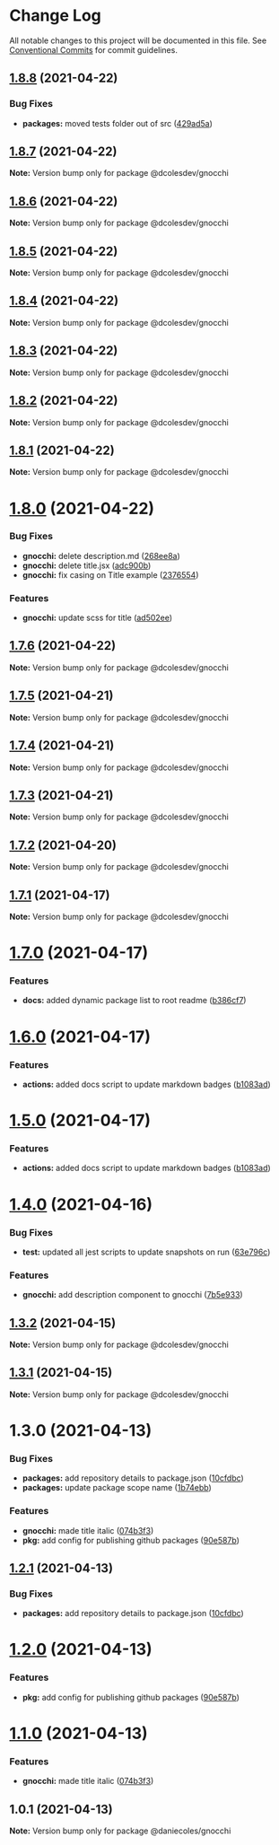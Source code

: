 # Change Log

All notable changes to this project will be documented in this file.
See [Conventional Commits](https://conventionalcommits.org) for commit guidelines.

## [1.8.8](https://github.com/dcolesDEV/lerna-npm/compare/@dcolesdev/gnocchi@1.8.7...@dcolesdev/gnocchi@1.8.8) (2021-04-22)


### Bug Fixes

* **packages:** moved tests folder out of src ([429ad5a](https://github.com/dcolesDEV/lerna-npm/commit/429ad5a3848b7b16d7aad2501addce766753932c))





## [1.8.7](https://github.com/dcolesDEV/lerna-npm/compare/@dcolesdev/gnocchi@1.8.6...@dcolesdev/gnocchi@1.8.7) (2021-04-22)

**Note:** Version bump only for package @dcolesdev/gnocchi





## [1.8.6](https://github.com/dcolesDEV/lerna-npm/compare/@dcolesdev/gnocchi@1.8.5...@dcolesdev/gnocchi@1.8.6) (2021-04-22)

**Note:** Version bump only for package @dcolesdev/gnocchi





## [1.8.5](https://github.com/dcolesDEV/lerna-npm/compare/@dcolesdev/gnocchi@1.8.4...@dcolesdev/gnocchi@1.8.5) (2021-04-22)

**Note:** Version bump only for package @dcolesdev/gnocchi





## [1.8.4](https://github.com/dcolesDEV/lerna-npm/compare/@dcolesdev/gnocchi@1.8.3...@dcolesdev/gnocchi@1.8.4) (2021-04-22)

**Note:** Version bump only for package @dcolesdev/gnocchi





## [1.8.3](https://github.com/dcolesDEV/lerna-npm/compare/@dcolesdev/gnocchi@1.8.2...@dcolesdev/gnocchi@1.8.3) (2021-04-22)

**Note:** Version bump only for package @dcolesdev/gnocchi





## [1.8.2](https://github.com/dcolesDEV/lerna-npm/compare/@dcolesdev/gnocchi@1.8.1...@dcolesdev/gnocchi@1.8.2) (2021-04-22)

**Note:** Version bump only for package @dcolesdev/gnocchi





## [1.8.1](https://github.com/dcolesDEV/lerna-npm/compare/@dcolesdev/gnocchi@1.8.0...@dcolesdev/gnocchi@1.8.1) (2021-04-22)

**Note:** Version bump only for package @dcolesdev/gnocchi





# [1.8.0](https://github.com/dcolesDEV/lerna-npm/compare/@dcolesdev/gnocchi@1.7.6...@dcolesdev/gnocchi@1.8.0) (2021-04-22)


### Bug Fixes

* **gnocchi:** delete description.md ([268ee8a](https://github.com/dcolesDEV/lerna-npm/commit/268ee8a5c5c6c5aa9ed98b64651a641b5288e88f))
* **gnocchi:** delete title.jsx ([adc900b](https://github.com/dcolesDEV/lerna-npm/commit/adc900bcbde7e66bc56fe4213547763d86bc0c5e))
* **gnocchi:** fix casing on Title example ([2376554](https://github.com/dcolesDEV/lerna-npm/commit/2376554f48e07b7f7b14ea12c2c1056cda5a6a44))


### Features

* **gnocchi:** update scss for title ([ad502ee](https://github.com/dcolesDEV/lerna-npm/commit/ad502ee9d530dc5a181f32e0a50e9c62cb1185ae))





## [1.7.6](https://github.com/dcolesDEV/lerna-npm/compare/@dcolesdev/gnocchi@1.7.5...@dcolesdev/gnocchi@1.7.6) (2021-04-22)

**Note:** Version bump only for package @dcolesdev/gnocchi





## [1.7.5](https://github.com/dcolesDEV/lerna-npm/compare/@dcolesdev/gnocchi@1.7.4...@dcolesdev/gnocchi@1.7.5) (2021-04-21)

**Note:** Version bump only for package @dcolesdev/gnocchi





## [1.7.4](https://github.com/dcolesDEV/lerna-npm/compare/@dcolesdev/gnocchi@1.7.3...@dcolesdev/gnocchi@1.7.4) (2021-04-21)

**Note:** Version bump only for package @dcolesdev/gnocchi





## [1.7.3](https://github.com/dcolesDEV/lerna-npm/compare/@dcolesdev/gnocchi@1.7.2...@dcolesdev/gnocchi@1.7.3) (2021-04-21)

**Note:** Version bump only for package @dcolesdev/gnocchi





## [1.7.2](https://github.com/dcolesDEV/lerna-npm/compare/@dcolesdev/gnocchi@1.7.1...@dcolesdev/gnocchi@1.7.2) (2021-04-20)

**Note:** Version bump only for package @dcolesdev/gnocchi





## [1.7.1](https://github.com/dcolesDEV/lerna-npm/compare/@dcolesdev/gnocchi@1.7.0...@dcolesdev/gnocchi@1.7.1) (2021-04-17)

**Note:** Version bump only for package @dcolesdev/gnocchi






# [1.7.0](https://github.com/dcolesDEV/lerna-npm/compare/@dcolesdev/gnocchi@1.6.0...@dcolesdev/gnocchi@1.7.0) (2021-04-17)


### Features

* **docs:** added dynamic package list to root readme ([b386cf7](https://github.com/dcolesDEV/lerna-npm/commit/b386cf7467474396011ea4cf6bb8bf6b4ecc6ee8))





# [1.6.0](https://github.com/dcolesDEV/lerna-npm/compare/@dcolesdev/gnocchi@1.4.0...@dcolesdev/gnocchi@1.6.0) (2021-04-17)


### Features

* **actions:** added docs script to update markdown badges ([b1083ad](https://github.com/dcolesDEV/lerna-npm/commit/b1083ad51cfaf04f98ea82763e4a594b471aec06))





# [1.5.0](https://github.com/dcolesDEV/lerna-npm/compare/@dcolesdev/gnocchi@1.4.0...@dcolesdev/gnocchi@1.5.0) (2021-04-17)


### Features

* **actions:** added docs script to update markdown badges ([b1083ad](https://github.com/dcolesDEV/lerna-npm/commit/b1083ad51cfaf04f98ea82763e4a594b471aec06))






# [1.4.0](https://github.com/dcolesDEV/lerna-npm/compare/@dcolesdev/gnocchi@1.3.2...@dcolesdev/gnocchi@1.4.0) (2021-04-16)


### Bug Fixes

* **test:** updated all jest scripts to update snapshots on run ([63e796c](https://github.com/dcolesDEV/lerna-npm/commit/63e796c0a1d603970ac4b566ad67504767314b9f))


### Features

* **gnocchi:** add description component to gnocchi ([7b5e933](https://github.com/dcolesDEV/lerna-npm/commit/7b5e9332b8167a19aad92afa83824cd981032216))





## [1.3.2](https://github.com/dcolesDEV/lerna-npm/compare/@dcolesdev/gnocchi@1.3.1...@dcolesdev/gnocchi@1.3.2) (2021-04-15)

**Note:** Version bump only for package @dcolesdev/gnocchi






## [1.3.1](https://github.com/dcolesDEV/lerna-npm/compare/@dcolesdev/gnocchi@1.3.0...@dcolesdev/gnocchi@1.3.1) (2021-04-15)

**Note:** Version bump only for package @dcolesdev/gnocchi





# 1.3.0 (2021-04-13)


### Bug Fixes

* **packages:** add repository details to package.json ([10cfdbc](https://github.com/dcolesDEV/lerna-npm/commit/10cfdbc4dc4ab3382dae3e4039755ce4f35a7dfc))
* **packages:** update package scope name ([1b74ebb](https://github.com/dcolesDEV/lerna-npm/commit/1b74ebb21962ba3cf87b829cb10f22ae99c703a4))


### Features

* **gnocchi:** made title italic ([074b3f3](https://github.com/dcolesDEV/lerna-npm/commit/074b3f3c1160ebb8d1346f8a6bfa086e5c431d40))
* **pkg:** add config for publishing github packages ([90e587b](https://github.com/dcolesDEV/lerna-npm/commit/90e587bde6613ffd0949863dd5f18b5caf5beaa1))





## [1.2.1](https://github.com/dcolesDEV/lerna-npm/compare/@daniecoles/gnocchi@1.2.0...@daniecoles/gnocchi@1.2.1) (2021-04-13)


### Bug Fixes

* **packages:** add repository details to package.json ([10cfdbc](https://github.com/dcolesDEV/lerna-npm/commit/10cfdbc4dc4ab3382dae3e4039755ce4f35a7dfc))





# [1.2.0](https://github.com/dcolesDEV/lerna-npm/compare/@daniecoles/gnocchi@1.1.0...@daniecoles/gnocchi@1.2.0) (2021-04-13)


### Features

* **pkg:** add config for publishing github packages ([90e587b](https://github.com/dcolesDEV/lerna-npm/commit/90e587bde6613ffd0949863dd5f18b5caf5beaa1))






# [1.1.0](https://github.com/dcolesDEV/lerna-npm/compare/@daniecoles/gnocchi@1.0.1...@daniecoles/gnocchi@1.1.0) (2021-04-13)


### Features

* **gnocchi:** made title italic ([074b3f3](https://github.com/dcolesDEV/lerna-npm/commit/074b3f3c1160ebb8d1346f8a6bfa086e5c431d40))






## 1.0.1 (2021-04-13)

**Note:** Version bump only for package @daniecoles/gnocchi
